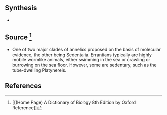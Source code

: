 ## Synthesis
- 
## Source [^1]
- One of two major clades of annelids proposed on the basis of molecular evidence, the other being Sedentaria. Errantians typically are highly mobile wormlike animals, either swimming in the sea or crawling or burrowing on the sea floor. However, some are sedentary, such as the tube-dwelling Platynereis.
## References

[^1]: [[(Home Page) A Dictionary of Biology 8th Edition by Oxford Reference]]